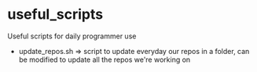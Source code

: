 # useful_scripts
Useful scripts for daily programmer use

* update_repos.sh => script to update everyday our repos in a folder, can be modified to update all the repos we're working on
